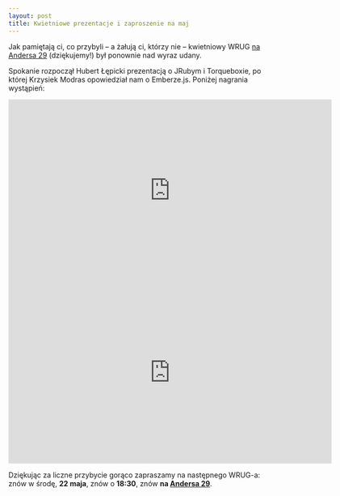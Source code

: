 ```yaml
---
layout: post
title: Kwietniowe prezentacje i zaproszenie na maj
---
```


Jak pamiętają ci, co przybyli – a żałują ci, którzy nie
– kwietniowy WRUG [na Andersa 29](http://panstwomiasto.pl)
(dziękujemy!) był ponownie nad wyraz udany.

Spokanie rozpoczął Hubert Łępicki prezentacją o JRubym
i Torqueboxie, po której Krzysiek Modras opowiedział
nam o Emberze.js. Poniżej nagrania wystąpień:

<iframe width='640' height='360' src='http://www.youtube.com/embed/Fe8-EC3_dwY?rel=0' frameborder='0'>
</iframe>

<iframe width='640' height='360' src='http://www.youtube.com/embed/i6ByaXw6sXU?rel=0' frameborder='0'>
</iframe>

Dziękując za liczne przybycie gorąco zapraszamy na następnego
WRUG-a: znów w środę, **22 maja**, znów o **18:30**, znów
**na [Andersa 29](http://panstwomiasto.pl)**.
